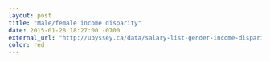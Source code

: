 ```yaml
---
layout: post
title: "Male/female income disparity"
date: 2015-01-28 18:27:00 -0700
external_url: "http://ubyssey.ca/data/salary-list-gender-income-disparity-145/"
color: red
---
```

